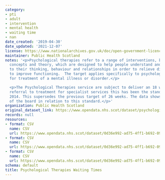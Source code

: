 ```yaml
---
category:
- pti
- adult
- intervention
- mental health
- waiting time
- nan
date_created: '2019-04-30'
date_updated: '2021-12-07'
license: https://www.nationalarchives.gov.uk/doc/open-government-licence/version/3/
maintainer: Public Health Scotland
notes: '<p>Psychological therapies refer to a range of interventions, based on psychological
  concepts and theory, which are designed to help people understand and make changes
  to their thinking, behaviour and relationships in order to relieve distress and
  to improve functioning.  The target applies specifically to psychological therapies
  for treatment of a mental illness or disorder.</p>

  <p>The Psychological Therapies service are subject to deliver an 18 week wait from
  referral to treatment for specialist services this has been the standard since December
  2014. This supersedes the previous target of 26 weeks. The data shows the performances
  of the board in relation to this standard.</p>'
organization: Public Health Scotland
original_dataset_link: https://www.opendata.nhs.scot/dataset/psychological-therapies-waiting-times
records: null
resources:
- format: CSV
  name: CSV
  url: https://www.opendata.nhs.scot/dataset/0d36e992-ad75-4ff1-b692-094f3d873ad7/resource/ca3f8e44-9a84-43d6-819c-a880b23bd278/download/pt-adjusted-patients-seen.csv
- format: CSV
  name: CSV
  url: https://www.opendata.nhs.scot/dataset/0d36e992-ad75-4ff1-b692-094f3d873ad7/resource/585b3f5c-e32c-45ee-8fed-96187330ac83/download/pt-adjusted-patients-waiting.csv
- format: CSV
  name: CSV
  url: https://www.opendata.nhs.scot/dataset/0d36e992-ad75-4ff1-b692-094f3d873ad7/resource/cfc4b998-c3d6-418f-91e6-a17806de94e0/download/pt-referrals.csv
schema: default
title: Psychological Therapies Waiting Times
---
```

